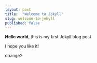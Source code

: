 ```yaml
---
layout: post
title:  "Welcome to Jekyll"
slug: welcome-to-jekyll
published: false
---
```


**Hello world**, this is my first Jekyll blog post.

I hope you like it!

change2